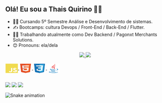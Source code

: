 ## Olá! Eu sou a Thais Quirino 🙋‍♀️

- 👩‍🎓 Cursando 5º Semestre Análise e Desenvolvimento de sistemas.
- ✍ Bootcamps: cultura Devops / Front-End / Back-End / Flutter.
- 👩‍🏫 Trabalhando atualmente como Dev Backend / Pagonxt Merchants Solutions.
- 😊 Pronouns: ela/dela

<div align="center">
  <a href="https://github.com/thaisquirino04">
  <img height="150em" src="https://github-readme-stats.vercel.app/api?username=thaisquirino04&show_icons=true&theme=dracula&include_all_commits=true&count_private=true"/>
  <img height="150em" src="https://github-readme-stats.vercel.app/api/top-langs/?username=thaisquirino04&layout=compact&langs_count=7&theme=dracula"/>
</div>
<div style="display: inline_block"><br>
  <img align="center" alt="Thais-Js" height="30" width="40" src="https://raw.githubusercontent.com/devicons/devicon/master/icons/javascript/javascript-plain.svg">
  <img align="center" alt="Thais-HTML" height="30" width="40" src="https://raw.githubusercontent.com/devicons/devicon/master/icons/html5/html5-original.svg">
  <img align="center" alt="Thais-CSS" height="30" width="40" src="https://raw.githubusercontent.com/devicons/devicon/master/icons/css3/css3-original.svg">
  <img align="center" alt="Thais-JAVA" height="30" width="40" src="https://raw.githubusercontent.com/devicons/devicon/master/icons/java/java-original.svg">
</div>
  
  ##
  
  <div>
   <a href = "mailto:thaisquirino0402@gmail.com"><img src="https://img.shields.io/badge/-Gmail-%23333?style=for-the-badge&logo=gmail&logoColor=white" target="_blank"></a>
  <a href="https://www.linkedin.com/in/thais-cristina-4097125a" target="_blank"><img src="https://img.shields.io/badge/-LinkedIn-%230077B5?style=for-the-badge&logo=linkedin&logoColor=white" target="_blank"></a>
   <a href = "11967543860"><img src="https://img.shields.io/badge/WhatsApp-25D366?style=for-the-badge&logo=whatsapp&logoColor=white" target="_blank"></a>
   
   ![Snake animation](https://github.com/thaisquirino04/thaisquirino04/blob/output/github-contribution-grid-snake.svg)
 
</div>
  
  
        
          
  
           
          
            
          
